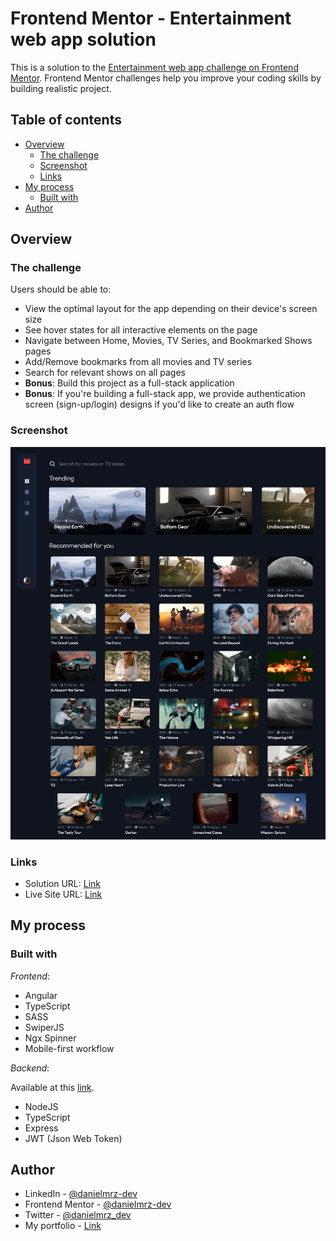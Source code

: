 # Frontend Mentor - Entertainment web app solution

This is a solution to the [Entertainment web app challenge on Frontend Mentor](https://www.frontendmentor.io/challenges/entertainment-web-app-J-UhgAW1X). Frontend Mentor challenges help you improve your coding skills by building realistic project.

## Table of contents

- [Overview](#overview)
  - [The challenge](#the-challenge)
  - [Screenshot](#screenshot)
  - [Links](#links)
- [My process](#my-process)
  - [Built with](#built-with)
- [Author](#author)

## Overview

### The challenge

Users should be able to:

- View the optimal layout for the app depending on their device's screen size
- See hover states for all interactive elements on the page
- Navigate between Home, Movies, TV Series, and Bookmarked Shows pages
- Add/Remove bookmarks from all movies and TV series
- Search for relevant shows on all pages
- **Bonus**: Build this project as a full-stack application
- **Bonus**: If you're building a full-stack app, we provide authentication screen (sign-up/login) designs if you'd like to create an auth flow

### Screenshot

![](./src/assets/screenshot.png)

### Links

- Solution URL: [Link](https://www.frontendmentor.io/solutions/entertainment-web-app-built-w-angular-expressnodejs-ryFfV7VTm1)
- Live Site URL: [Link](https://entertainment-web-app-self-three.vercel.app/)

## My process

### Built with

*Frontend*:

- Angular
- TypeScript
- SASS
- SwiperJS
- Ngx Spinner
- Mobile-first workflow

*Backend*:

Available at this [link](https://gitlab.com/danielmrz.dev/entertainment-web-app-backend).

- NodeJS 
- TypeScript
- Express
- JWT (Json Web Token)


## Author

- LinkedIn - [@danielmrz-dev](https://www.linkedin.com/in/danielmrz-dev/)
- Frontend Mentor - [@danielmrz-dev](https://www.frontendmentor.io/profile/danielmrz-dev)
- Twitter - [@danielmrz_dev](https://www.twitter.com/danielmrz_dev)
- My portfolio - [Link](https://danielmrz-portfolio.vercel.app/)